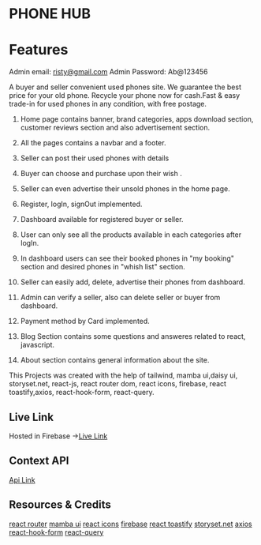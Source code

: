 # PHONE HUB

# Features

Admin email: risty@gmail.com
Admin Password: Ab@123456

A buyer and seller convenient used phones site.
We guarantee the best price for your old phone. Recycle your phone now for cash.Fast & easy trade-in for used phones in any condition, with free postage.

1. Home page contains banner, brand categories, apps download section, customer reviews section and also advertisement section.
2. All the pages contains a navbar and a footer.
3. Seller can post their used phones with details
4. Buyer can choose and purchase upon their wish .

5. Seller can even advertise their unsold phones in the home page.
6. Register, logIn, signOut implemented.
7. Dashboard available for registered buyer or seller.
8. User can only see all the products available in each categories after logIn.
9. In dashboard users can see their booked phones in "my booking" section and desired phones in "whish list" section.
10. Seller can easily add, delete, advertise their phones from dashboard.
11. Admin can verify a seller, also can delete seller or buyer from dashboard.
12. Payment method by Card implemented.
13. Blog Section contains some questions and answeres related to react, javascript.
14. About section contains general information about the site.

This Projects was created with the help of tailwind, mamba ui,daisy ui, storyset.net, react-js, react router dom, react icons, firebase, react toastify,axios, react-hook-form, react-query.

## Live Link

Hosted in Firebase ->[Live Link]()

## Context API

[Api Link]()

## Resources & Credits

[react router](https://reactrouter.com/en/main)
[mamba ui](https://www.mambaui.com/components/article)
[react icons](https://react-icons.github.io/react-icons/)
[firebase](https://console.firebase.google.com/u/0/)
[react toastify](https://www.npmjs.com/package/react-toastify)
[storyset.net](https://storyset.com/)
[axios](https://axios-http.com/docs/intro)
[react-hook-form](https://react-hook-form.com/)
[react-query](https://tanstack.com/query/v4/?from=reactQueryV3&original=https://react-query-v3.tanstack.com/)
